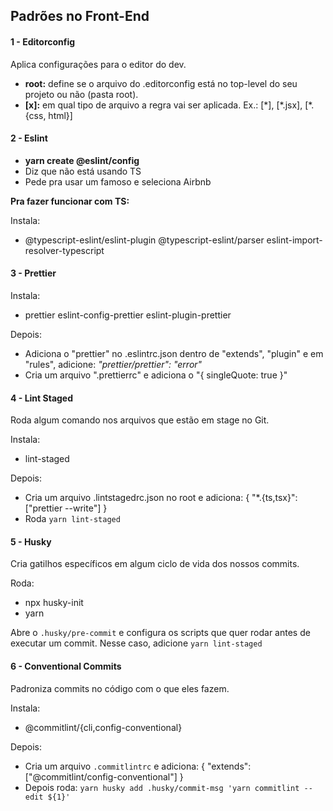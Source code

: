 ## Padrões no Front-End

#### 1 - Editorconfig

Aplica configurações para o editor do dev.

- **root:** define se o arquivo do .editorconfig está no top-level do seu projeto ou não (pasta root).
- **[x]:** em qual tipo de arquivo a regra vai ser aplicada. Ex.: [\*], [\*.jsx], [\*.{css, html}]

#### 2 - Eslint

- **yarn create @eslint/config**
- Diz que não está usando TS
- Pede pra usar um famoso e seleciona Airbnb

**Pra fazer funcionar com TS:**

Instala:

- @typescript-eslint/eslint-plugin @typescript-eslint/parser eslint-import-resolver-typescript

#### 3 - Prettier

Instala:

- prettier eslint-config-prettier eslint-plugin-prettier

Depois:

- Adiciona o "prettier" no .eslintrc.json dentro de "extends", "plugin" e em "rules", adicione:
  _"prettier/prettier": "error"_
- Cria um arquivo ".prettierrc" e adiciona o "{ singleQuote: true }"

#### 4 - Lint Staged

Roda algum comando nos arquivos que estão em stage no Git.

Instala:

- lint-staged

Depois:

- Cria um arquivo .lintstagedrc.json no root e adiciona:
  {
  "\*.{ts,tsx}": ["prettier --write"]
  }
- Roda `yarn lint-staged`

#### 5 - Husky

Cria gatilhos específicos em algum ciclo de vida dos nossos commits.

Roda:

- npx husky-init
- yarn

Abre o `.husky/pre-commit` e configura os scripts que quer rodar antes de executar um commit. Nesse caso, adicione `yarn lint-staged`

#### 6 - Conventional Commits

Padroniza commits no código com o que eles fazem.

Instala:

- @commitlint/{cli,config-conventional}

Depois:

- Cria um arquivo `.commitlintrc` e adiciona:
  {
  "extends": ["@commitlint/config-conventional"]
  }
- Depois roda:
  `yarn husky add .husky/commit-msg 'yarn commitlint --edit ${1}'`
